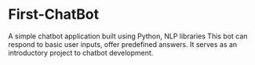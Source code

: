 # First-ChatBot
A simple chatbot application built using Python, NLP libraries This bot can respond to basic user inputs, offer predefined answers. It serves as an introductory project to chatbot development.
